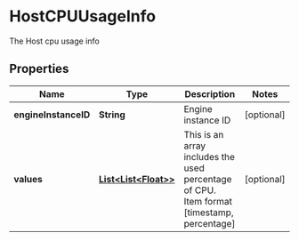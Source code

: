 

# HostCPUUsageInfo

The Host cpu usage info
## Properties

Name | Type | Description | Notes
------------ | ------------- | ------------- | -------------
**engineInstanceID** | **String** | Engine instance ID |  [optional]
**values** | [**List&lt;List&lt;Float&gt;&gt;**](List.md) | This is an array includes the used percentage of CPU. Item format [timestamp, percentage] |  [optional]



